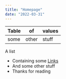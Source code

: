 ```yaml
---
title: "Homepage"
date: "2022-03-31"
---
```



| Table | of    | values |
| ----- | ----- | ------ |
| some  | other | stuff  |


A list
- Containing some [Links](Subpage.md)
- And some other stuff
- Thanks for reading